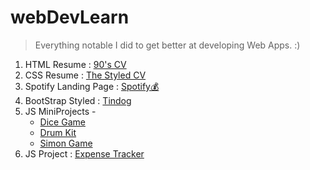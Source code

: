 # webDevLearn

>Everything notable I did to get better at developing Web Apps. :)

1) HTML Resume : <A href="https://abhigyanbafna.github.io/webDevLearn/personalSite_HTML/">90's CV</a>
2) CSS Resume : <A href="https://abhigyanbafna.github.io/webDevLearn/personalSite_CSS/">The Styled CV</a>
3) Spotify Landing Page : <a href="https://abhigyanbafna.github.io/webDevLearn/spotify">Spotify💰</a>
4) BootStrap Styled : <A href="https://abhigyanbafna.github.io/webDevLearn/tindog/">Tindog</a>
5) JS MiniProjects -
    * <a href = "https://abhigyanbafna.github.io/webDevLearn/diceGame/dice.html">Dice Game</a> 
    * <A href="https://abhigyanbafna.github.io/webDevLearn/drumKit/">Drum Kit</a>
    * <A href="https://abhigyanbafna.github.io/webDevLearn/simonGame/">Simon Game</a>
7) JS Project : <A href="https://abhigyanbafna.github.io/webDevLearn/toDoList/">Expense Tracker</a>




